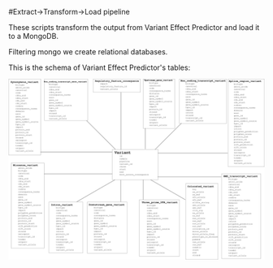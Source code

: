 #Extract->Transform->Load pipeline

These scripts transform the output from Variant Effect Predictor and
load it to a MongoDB.

Filtering mongo we create relational databases.

This is the schema of Variant Effect Predictor's tables:

<img src="consequences_table_schema.png">
